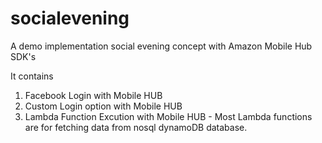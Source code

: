 # socialevening

A demo implementation social evening concept with Amazon Mobile Hub SDK's

It contains 
1. Facebook Login with Mobile HUB
2. Custom Login option with Mobile HUB
3. Lambda Function Excution with Mobile HUB
        - Most Lambda functions are for fetching data from nosql dynamoDB database.

